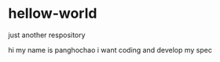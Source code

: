 # hellow-world
just another respository


hi my name is panghochao
i want coding and develop my spec
